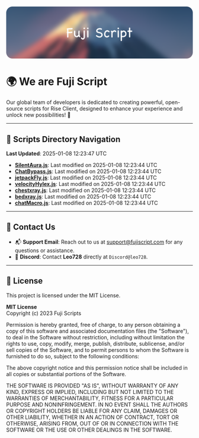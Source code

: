 ![Banner](.github/b.webp)

# 🌍 **We are Fuji Script**

Our global team of developers is dedicated to creating powerful, open-source scripts for Rise Client, designed to enhance your experience and unlock new possibilities! 🌟

---
<!-- SCRIPTS_NAVIGATION_START -->
## 📂 **Scripts Directory Navigation**

**Last Updated**: 2025-01-08 12:23:47 UTC

- **[SilentAura.js](scripts/SilentAura.js)**: Last modified on 2025-01-08 12:23:44 UTC
- **[ChatBypass.js](scripts/ChatBypass.js)**: Last modified on 2025-01-08 12:23:44 UTC
- **[jetpackFly.js](scripts/jetpackFly.js)**: Last modified on 2025-01-08 12:23:44 UTC
- **[velocityHylex.js](scripts/velocityHylex.js)**: Last modified on 2025-01-08 12:23:44 UTC
- **[chestxray.js](scripts/chestxray.js)**: Last modified on 2025-01-08 12:23:44 UTC
- **[bedxray.js](scripts/bedxray.js)**: Last modified on 2025-01-08 12:23:44 UTC
- **[chatMacro.js](scripts/chatMacro.js)**: Last modified on 2025-01-08 12:23:44 UTC

<!-- SCRIPTS_NAVIGATION_END -->

---

## 💬 **Contact Us**  
- 📬 **Support Email**: Reach out to us at [support@fujiscript.com](mailto:support@fujiscript.com) for any questions or assistance.  
- 💬 **Discord**: Contact **Leo728** directly at `Discord@leo728`.

---

## 📜 **License**

This project is licensed under the MIT License.  

**MIT License**  
Copyright (c) 2023 Fuji Scripts  

Permission is hereby granted, free of charge, to any person obtaining a copy of this software and associated documentation files (the "Software"), to deal in the Software without restriction, including without limitation the rights to use, copy, modify, merge, publish, distribute, sublicense, and/or sell copies of the Software, and to permit persons to whom the Software is furnished to do so, subject to the following conditions:  

The above copyright notice and this permission notice shall be included in all copies or substantial portions of the Software.  

THE SOFTWARE IS PROVIDED "AS IS", WITHOUT WARRANTY OF ANY KIND, EXPRESS OR IMPLIED, INCLUDING BUT NOT LIMITED TO THE WARRANTIES OF MERCHANTABILITY, FITNESS FOR A PARTICULAR PURPOSE AND NONINFRINGEMENT. IN NO EVENT SHALL THE AUTHORS OR COPYRIGHT HOLDERS BE LIABLE FOR ANY CLAIM, DAMAGES OR OTHER LIABILITY, WHETHER IN AN ACTION OF CONTRACT, TORT OR OTHERWISE, ARISING FROM, OUT OF OR IN CONNECTION WITH THE SOFTWARE OR THE USE OR OTHER DEALINGS IN THE SOFTWARE.  
